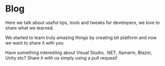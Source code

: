 # Blog

Here we talk about useful tips, tools and tweaks for developers, we love to share what we learned.

We started to learn truly amazing things by creating bit platform and now we want to share it with you

Have something interesting about Visual Studio, .NET, Xamarin, Blazor, Unity etc? Share it with us simply using a pull request!

